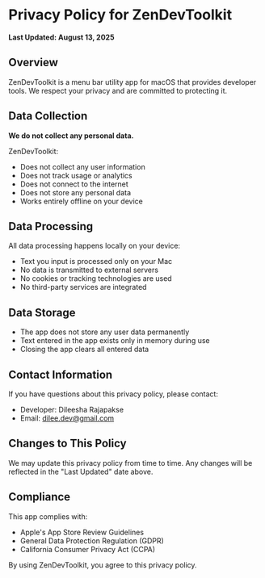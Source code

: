 # Privacy Policy for ZenDevToolkit

**Last Updated: August 13, 2025**

## Overview
ZenDevToolkit is a menu bar utility app for macOS that provides developer tools. We respect your privacy and are committed to protecting it.

## Data Collection
**We do not collect any personal data.** 

ZenDevToolkit:
- Does not collect any user information
- Does not track usage or analytics
- Does not connect to the internet
- Does not store any personal data
- Works entirely offline on your device

## Data Processing
All data processing happens locally on your device:
- Text you input is processed only on your Mac
- No data is transmitted to external servers
- No cookies or tracking technologies are used
- No third-party services are integrated

## Data Storage
- The app does not store any user data permanently
- Text entered in the app exists only in memory during use
- Closing the app clears all entered data

## Contact Information
If you have questions about this privacy policy, please contact:
- Developer: Dileesha Rajapakse
- Email: dilee.dev@gmail.com

## Changes to This Policy
We may update this privacy policy from time to time. Any changes will be reflected in the "Last Updated" date above.

## Compliance
This app complies with:
- Apple's App Store Review Guidelines
- General Data Protection Regulation (GDPR)
- California Consumer Privacy Act (CCPA)

By using ZenDevToolkit, you agree to this privacy policy.
